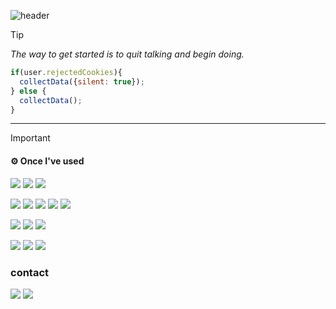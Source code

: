 ![header](https://capsule-render.vercel.app/api?type=waving&color=gradient&customColorList=6&text=PigKidney&animation=fadeIn&fontSize=30&height=100&fontAlign=15&fontAlignY=75&desc=Github&descSize=22&descAlign=28&descAlignY=77)

> [!TIP]
> *The way to get started is to quit talking and begin doing.* 
```javascript
if(user.rejectedCookies){
  collectData({silent: true});
} else {
  collectData();
}
```   
***   
      

> [!IMPORTANT]
> #### ⚙️ Once I've used
><img src="https://img.shields.io/badge/java-5382a1?style=for-the-badge&logo=java&logoColor=ffffff"> <img src="https://img.shields.io/badge/spring boot-6DB33F?style=for-the-badge&logo=spring&logoColor=ffffff">
><img src="https://img.shields.io/badge/oracle SQL-F80000?style=for-the-badge&logo=oracle&logoColor=ffffff">
>
><img src="https://img.shields.io/badge/html5-E34F26?style=for-the-badge&logo=html5&logoColor=ffffff"> <img src="https://img.shields.io/badge/css3-1572B6?style=for-the-badge&logo=css3&logoColor=ffffff">
><img src="https://img.shields.io/badge/javascripts-F7DF1E?style=for-the-badge&logo=javascript&logoColor=black"> <img src="https://img.shields.io/badge/jquery-0769AD?style=for-the-badge&logo=jquery&logoColor=black"> 
><img src="https://img.shields.io/badge/react-61DAFB?style=for-the-badge&logo=react&logoColor=ffffff">
>
><img src="https://img.shields.io/badge/apachetomcat-F8DC75?style=for-the-badge&logo=apachetomcat&logoColor=black"> <img src="https://img.shields.io/badge/amazonaws-232F3E?style=for-the-badge&logo=amazonaws&logoColor=black">
><img src="https://img.shields.io/badge/docker-2496ED?style=for-the-badge&logo=docker&logoColor=ffffff">
>
><img src="https://img.shields.io/badge/illustrator-FF9A00?style=for-the-badge&logo=adobeillustrator&logoColor=black"> <img src="https://img.shields.io/badge/photoshop-31A8FF?style=for-the-badge&logo=adobephotoshop&logoColor=black">  <img src="https://img.shields.io/badge/lightroom-31A8FF?style=for-the-badge&logo=adobelightroomclassic&logoColor=black"> 
>
> ### contact
><a href="https://www.instagram.com/violeta_ffotto/" target="_blank"><img src="https://img.shields.io/badge/instagram-E4405F?style=flat-square&logo=instagram&logoColor=white"/></a>
><a href="kl22712549@gmail.com" target="_blank"><img src="https://img.shields.io/badge/gmail-EA4335?style=flat-square&logo=gmail&logoColor=white"/></a>


